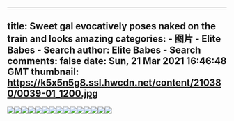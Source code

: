 
---
title: Sweet gal evocatively poses naked on the train and looks amazing
categories: 
    - 图片
    - Elite Babes - Search
author: Elite Babes - Search
comments: false
date: Sun, 21 Mar 2021 16:46:48 GMT
thumbnail: https://k5x5n5g8.ssl.hwcdn.net/content/210380/0039-01_1200.jpg
---

<div>   
<img src="https://k5x5n5g8.ssl.hwcdn.net/content/210380/0039-01_1200.jpg" referrerpolicy="no-referrer"><img src="https://k5x5n5g8.ssl.hwcdn.net/content/210380/0039-02_1200.jpg" referrerpolicy="no-referrer"><img src="https://k5x5n5g8.ssl.hwcdn.net/content/210380/0039-03_1200.jpg" referrerpolicy="no-referrer"><img src="https://k5x5n5g8.ssl.hwcdn.net/content/210380/0039-04_1200.jpg" referrerpolicy="no-referrer"><img src="https://k5x5n5g8.ssl.hwcdn.net/content/210380/0039-05_1800.jpg" referrerpolicy="no-referrer"><img src="https://k5x5n5g8.ssl.hwcdn.net/content/210380/0039-06_1200.jpg" referrerpolicy="no-referrer"><img src="https://k5x5n5g8.ssl.hwcdn.net/content/210380/0039-07_1200.jpg" referrerpolicy="no-referrer"><img src="https://k5x5n5g8.ssl.hwcdn.net/content/210380/0039-08_1200.jpg" referrerpolicy="no-referrer"><img src="https://k5x5n5g8.ssl.hwcdn.net/content/210380/0039-09_1200.jpg" referrerpolicy="no-referrer"><img src="https://k5x5n5g8.ssl.hwcdn.net/content/210380/0039-10_1200.jpg" referrerpolicy="no-referrer"><img src="https://k5x5n5g8.ssl.hwcdn.net/content/210380/0039-11_1200.jpg" referrerpolicy="no-referrer"><img src="https://k5x5n5g8.ssl.hwcdn.net/content/210380/0039-12_1200.jpg" referrerpolicy="no-referrer"><img src="https://k5x5n5g8.ssl.hwcdn.net/content/210380/0039-13_1200.jpg" referrerpolicy="no-referrer"><img src="https://k5x5n5g8.ssl.hwcdn.net/content/210380/0039-14_1800.jpg" referrerpolicy="no-referrer"><img src="https://k5x5n5g8.ssl.hwcdn.net/content/210380/0039-15_1800.jpg" referrerpolicy="no-referrer">  
</div>
            
